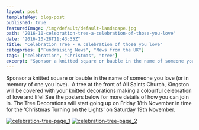 ```yaml
---
layout: post
templateKey: blog-post
published: true
featuredImage: /img/default/default-landscape.jpg
path: "2016-10-celebration-tree-a-celebration-of-those-you-love"
date: "2016-10-28T11:43:35Z"
title: "Celebration Tree - A celebration of those you love"
categories: ["Fundraising News", "News from the UK"]
tags: ["celebration", "Christmas", "tree"]
excerpt: "Sponsor a knitted square or bauble in the name of someone you love (or in memory of one you love). ..."
---
```


Sponsor a knitted square or bauble in the name of someone you love (or in memory of one you love).  A tree at the front of All Saints Church, Kingston will be covered with your knitted decorations making a colourful celebration of love and life! See the posters below for more details of how you can join in. The Tree Decorations will start going up on Friday 18th November in time for the 'Christmas Turning on the Lights' on Saturday 19th November.

[![celebration-tree-page_1](https://f000.backblazeb2.com/file/avm-wp-uploads/2016/10/Celebration-Tree-Page_1-212x300.jpg)](https://f000.backblazeb2.com/file/avm-wp-uploads/2016/10/Celebration-Tree-Page_1.jpg) [![celebration-tree-page_2](https://f000.backblazeb2.com/file/avm-wp-uploads/2016/10/Celebration-Tree-Page_2-212x300.jpg)](https://f000.backblazeb2.com/file/avm-wp-uploads/2016/10/Celebration-Tree-Page_2.jpg)
